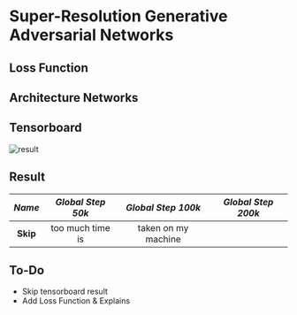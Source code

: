 # Super-Resolution Generative Adversarial Networks

## Loss Function


## Architecture Networks


## Tensorboard

![result](https://github.com/kozistr/Awesome-GANs/blob/master/SRGAN/srgan_tb.png)

## Result

*Name* | *Global Step 50k* | *Global Step 100k* | *Global Step 200k*
:---: | :---: | :---: | :---:
**Skip**  | too much time is | taken on my machine | 

## To-Do
* Skip tensorboard result
* Add Loss Function & Explains